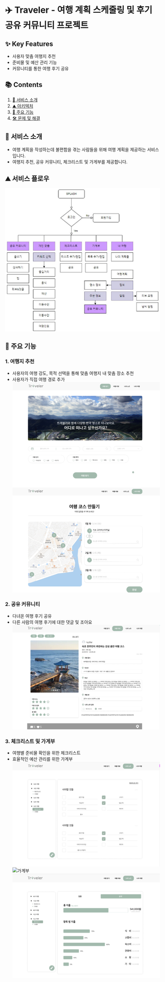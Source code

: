 # ✈️ Traveler - 여행 계획 스케줄링 및 후기 공유 커뮤니티 프로젝트

## ✨ Key Features
- 사용자 맞춤 여행지 추천
- 준비물 및 예산 관리 기능
- 커뮤니티를 통한 여행 후기 공유

## 📚 Contents
1. [👀 서비스 소개](#-서비스-소개)
2. [⛰️ 아키텍처](#-☃️-아키텍처) 
3. [🌟 주요 기능](#-주요-기능)
4. [🛠️ 문제 및 해결](#-문제-및-해결)

## 👀 서비스 소개
- 여행 계획을 작성하는데 불편함을 겪는 사람들을 위해 여행 계획을 제공하는 서비스입니다.
- 여행지 추천, 공유 커뮤니티, 체크리스트 및 가게부를 제공합니다.

## ⛰️ 서비스 플로우
![서비스플로우](README.assets/서비스플로우.jpg)

## 🌟 주요 기능

### 1. 여행지 추천
- 사용자의 여행 강도, 목적 선택을 통해 맞춤 여행지 내 맞춤 장소 추천
- 사용자가 직접 여행 경로 추가
![여행지추천](README.assets/여행지추천.png)
![여행생성](README.assets/여행생성.png)

### 2. 공유 커뮤니티
- 다녀온 여행 후기 공유
- 다른 사람의 여행 후기에 대한 댓글 및 조아요
![공유커뮤니티](README.assets/공유커뮤니티.png)

### 3. 체크리스트 및 가게부
- 여행별 준비물 확인을 위한 체크리스트
- 효율적인 예산 관리를 위한 가계부
![체크리스트](README.assets/체크리스트.png)
![가계부](README.assets/가계부.jpg)
![가계부요약](README.assets/가계부요약.png)

